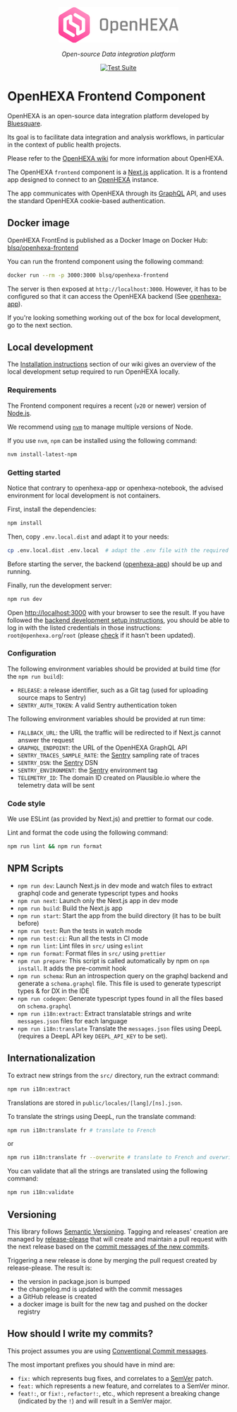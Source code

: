 <div align="center">
   <img alt="OpenHEXA Logo" src="https://raw.githubusercontent.com/BLSQ/openhexa-app/main/hexa/static/img/logo/logo_with_text_grey.svg" height="80">
</div>
<p align="center">
    <em>Open-source Data integration platform</em>
</p>
<p align="center">
   <a href="https://github.com/BLSQ/openhexa-frontend/actions/workflows/ci.yml">
      <img alt="Test Suite" src="https://github.com/BLSQ/openhexa-frontend/actions/workflows/ci.yml/badge.svg">
   </a>
</p>

OpenHEXA Frontend Component
===========================

OpenHEXA is an open-source data integration platform developed by [Bluesquare](https://bluesquarehub.com).

Its goal is to facilitate data integration and analysis workflows, in particular in the context of public health
projects.

Please refer to the [OpenHEXA wiki](https://github.com/BLSQ/openhexa/wiki/Home) for more information about OpenHEXA.

The OpenHEXA `frontend` component is a [Next.js](https://Next.js.org/) application. It is a frontend app designed to
connect to an [OpenHEXA](https://github.com/BLSQ/openhexa-app) instance.

The app communicates with OpenHEXA through its [GraphQL](https://graphql.org/) API, and uses the standard OpenHEXA
cookie-based authentication.

## Docker image

OpenHEXA FrontEnd is published as a Docker Image on Docker Hub:
[blsq/openhexa-frontend](https://hub.docker.com/r/blsq/openhexa-frontend)

You can run the frontend component using the following command:

```bash
docker run --rm -p 3000:3000 blsq/openhexa-frontend
```

The server is then exposed at `http://localhost:3000`. However, it has to be
configured so that it can access the OpenHEXA backend (See [openhexa-app](https://github.com/BLSQ/openhexa-app)). 

If you're looking something working out of the box for local development, go to the next section.

## Local development

The [Installation instructions](https://github.com/BLSQ/openhexa/wiki/Installation-instructions#development-installation)
section of our wiki gives an overview of the local development setup required to run OpenHEXA locally.

### Requirements

The Frontend component requires a recent (`v20` or newer) version of [Node.js](https://nodejs.org/).

We recommend using [`nvm`](https://github.com/nvm-sh/nvm) to manage multiple versions of Node.

If you use `nvm`, `npm` can be installed using the following command:

```bash
nvm install-latest-npm
```

### Getting started

Notice that contrary to openhexa-app or openhexa-notebook, the advised
environment for local development is not containers.

First, install the dependencies:

```bash
npm install
```

Then, copy `.env.local.dist` and adapt it to your needs:

```bash
cp .env.local.dist .env.local  # adapt the .env file with the required configuration values
```

Before starting the server, the backend ([openhexa-app](https://github.com/BLSQ/openhexa-app/)) 
should be up and running.

Finally, run the development server:

```bash
npm run dev
```

Open [http://localhost:3000](http://localhost:3000) with your browser to see
the result. If you have followed the
[backend development setup instructions](https://github.com/BLSQ/openhexa-app/#local-development),
you should be able to log in with the listed credentials in those instructions:
`root@openhexa.org`/`root` (please [check](https://github.com/BLSQ/openhexa-app#local-development) if it hasn't 
been updated).

### Configuration

The following environment variables should be provided at build time 
(for the `npm run build`):

- `RELEASE`: a release identifier, such as a Git tag (used for uploading source maps to Sentry)
- `SENTRY_AUTH_TOKEN`: A valid Sentry authentication token

The following environment variables should be provided at run time:
- `FALLBACK_URL`: the URL the traffic will be redirected to if Next.js cannot answer the request
- `GRAPHQL_ENDPOINT`: the URL of the OpenHEXA GraphQL API
- `SENTRY_TRACES_SAMPLE_RATE`: the [Sentry](https://sentry.io/) sampling rate of traces
- `SENTRY_DSN`: the [Sentry](https://sentry.io/) DSN
- `SENTRY_ENVIRONMENT`: the [Sentry](https://sentry.io/) environment tag
- `TELEMETRY_ID`: The domain ID created on Plausible.io where the telemetry data will be sent

### Code style

We use ESLint (as provided by Next.js) and prettier to format our code.

Lint and format the code using the following command:

```bash
npm run lint && npm run format
```

## NPM Scripts

* `npm run dev`: Launch Next.js in dev mode and watch files to extract graphql code and generate typescript types and hooks
* `npm run next`: Launch only the Next.js app in dev mode
* `npm run build`: Build the Next.js app
* `npm run start`: Start the app from the build directory (it has to be built before) 
* `npm run test`: Run the tests in watch mode
* `npm run test:ci`: Run all the tests in CI mode
* `npm run lint`: Lint files in `src/` using `eslint`
* `npm run format`: Format files in `src/` using `prettier`
* `npm run prepare`: This script is called automatically by npm on `npm install`. It adds the pre-commit hook
* `npm run schema`: Run an introspection query on the graphql backend and generate a `schema.graphql` file. This file is used to generate typescript types & for DX in the IDE
* `npm run codegen`: Generate typescript types found in all the files based on `schema.graphql`
* `npm run i18n:extract`: Extract translatable strings and write `messages.json` files for each language
* `npm run i18n:translate` Translate the `messages.json` files using DeepL (requires a DeepL API key `DEEPL_API_KEY` to be set).


## Internationalization

To extract new strings from the `src/` directory, run the extract command:

```bash
npm run i18n:extract
```

Translations are stored in `public/locales/[lang]/[ns].json`.

To translate the strings using DeepL, run the translate command:

```bash
npm run i18n:translate fr # translate to French
```
or
```bash
npm run i18n:translate fr --overwrite # translate to French and overwrite all the strings
```

You can validate that all the strings are translated using the following command:

```bash
npm run i18n:validate
```




## Versioning

This library follows [Semantic Versioning](http://semver.org/).
Tagging and releases' creation are managed by [release-please](https://github.com/googleapis/release-please) that will create and maintain a pull request with 
the next release based on the [commit messages of the new commits](#how-should-i-write-my-commits).


Triggering a new release is done by merging the pull request created by release-please. The result is:
* the version in package.json is bumped
* the changelog.md is updated with the commit messages
* a GitHub release is created
* a docker image is built for the new tag and pushed on the docker registry


## How should I write my commits?

This project assumes you are using [Conventional Commit messages](https://www.conventionalcommits.org/).

The most important prefixes you should have in mind are:

* `fix:` which represents bug fixes, and correlates to a [SemVer](https://semver.org/)
  patch.
* `feat:` which represents a new feature, and correlates to a SemVer minor.
* `feat!:`,  or `fix!:`, `refactor!:`, etc., which represent a breaking change
  (indicated by the `!`) and will result in a SemVer major.

